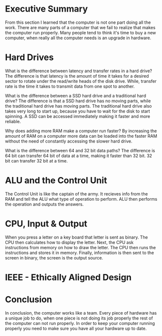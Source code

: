 # Executive Summary
 From this section I learned that the computer is not one part doing all the work. There are many parts of a computer that we fail to realize that makes the computer run properly. Many people tend to think it's time to buy a new computer, when really all the computer needs is an upgrade in hardware.
# Hard Drives
What is the difference between latency and transfer rates in a hard drive? The difference is that latency is the amount of time it takes for a desired sector to rotate under the read/write heads of the disk drive. While, transfer rate is the time it takes to transmit data from one spot to another.

What is the difference between a SSD hard drive and a traditional hard drive? The difference is that a SSD hard drive has no moving parts, while the traditional hard drive has moving parts. The traditional hard drive also takes very long to start up, because you have to wait for the disk to start spinning.  A SSD can be accessed immediately making it faster and more reliable.

Why does adding more RAM make a computer run faster? By increasing the amount of RAM on a computer more data can be loaded into the faster RAM without the need of constantly accessing the slower hard drive.

What is the difference between 64 and 32 bit data paths? The difference is 64 bit can transfer 64 bit of data at a time, making it faster than 32 bit. 32 bit can transfer 32 bit at a time.
 
 # ALU and the Control Unit
 The Control Unit is like the captain of the army. It recieves info from the RAM and tell the ALU what type of operation to perform. ALU then performs the operation and outputs the answers.
 
 # CPU, Input & Output 
When you press a letter on a key board that letter is sent as binary. The CPU then calculates how to display the letter. Next, the CPU ask instructions from memory on how to draw the letter. The CPU then runs the instructions and stores it in memory. Finally, information is then sent to the screen in binary, the screen is the output source.

#  IEEE - Ethically Aligned Design
 
 



# Conclusion
In conclusion, the computer works like a team. Every piece of hardware has a unique job to do, when one piece is not doing its job properly the rest of the computer can not run properly. In order to keep your computer running properly you need to make sure you have all your hardware up to date. 
